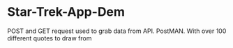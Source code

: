 # Star-Trek-App-Dem

POST and GET request used to grab data from API. PostMAN.
With over 100 different quotes to draw from
